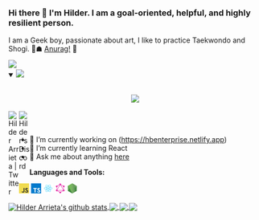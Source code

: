 ### Hi there 👋 I'm Hilder. I am a goal-oriented, helpful, and highly resilient person.

I am a Geek boy, passionate about art, I like to practice Taekwondo and Shogi. 🥋☗ [Anurag!](https://matlab98.github.io) 👋

<!--
**matlab98/matlab98** is a ✨ _special_ ✨ repository because its `README.md` (this file) appears on your GitHub profile.

Here are some ideas to get you started:

- 🔭 I’m currently working on ...
- 🌱 I’m currently learning ...
- 👯 I’m looking to collaborate on ...
- 🤔 I’m looking for help with ...
- 💬 Ask me about ...
- 📫 How to reach me: ...
- 😄 Pronouns: ...
- ⚡ Fun fact: ...
-->

<img src="https://i.pinimg.com/originals/42/a0/54/42a054ed1dd5751f5cace8a7eba0eabe.gif" width="30px"> 

<details open>
 <summary><img src="https://readme-typing-svg.herokuapp.com?font=Open+Sans&color=F77676&width=500&lines=This+is+my+GitHub+stats"> </summary>  
<br>
<p align = "center">
  <img src = "https://github-readme-stats.vercel.app/api?username=matlab98&show_icons=true&count_private=true&theme=dracula&line_height=27">
</p>
</details>

<a href="https://twitter.com/HilbraKaku">
  <img align="left" alt="Hilder Arrieta | Twitter" width="21px" src="https://raw.githubusercontent.com/anuraghazra/anuraghazra/master/assets/twitter.svg" />
</a>
<a href="https://discord.gg/tMtNNrHmGe">
  <img align="left" alt="Hilder's Discord" width="21px" src="https://raw.githubusercontent.com/anuraghazra/anuraghazra/master/assets/discord-round.svg" />
</a>

<br />
<br />

- 🔭 I’m currently working on (https://hbenterprise.netlify.app)
- 🌱 I’m currently learning React
- 💬 Ask me about anything [here](https://github.com/matlab98/matlab98/issues)

**Languages and Tools:**  

<code><img height="20" src="https://raw.githubusercontent.com/github/explore/80688e429a7d4ef2fca1e82350fe8e3517d3494d/topics/javascript/javascript.png"></code>
<code><img height="20" src="https://raw.githubusercontent.com/github/explore/80688e429a7d4ef2fca1e82350fe8e3517d3494d/topics/typescript/typescript.png"></code>
<code><img height="20" src="https://raw.githubusercontent.com/github/explore/80688e429a7d4ef2fca1e82350fe8e3517d3494d/topics/react/react.png"></code>
<code><img height="20" src="https://raw.githubusercontent.com/github/explore/5c058a388828bb5fde0bcafd4bc867b5bb3f26f3/topics/graphql/graphql.png"></code>
<code><img height="20" src="https://raw.githubusercontent.com/github/explore/80688e429a7d4ef2fca1e82350fe8e3517d3494d/topics/nodejs/nodejs.png"></code>    


<a href="">
  <img align="center" src="https://github-readme-stats.vercel.app/api?username=matlab98&show_icons=true&count_private=true&theme=dracula&line_height=27" 
       alt="Hilder Arrieta's github stats" />
</a>
<a href="">
  <img align="center" src="https://github-readme-stats.vercel.app/api/top-langs/?username=matlab98&layout=compact&theme=material-palenight" />
</a>

<a href="">
  <img align="center" src="https://github-readme-stats.vercel.app/api/pin/?username=matlab98&repo=github-readme-stats&theme=material-palenight" />
</a>    
<a href="">
  <img align="center" src="https://github-readme-stats.vercel.app/api/pin/?username=matlab98&repo=matlab98.github.io&theme=material-palenight" />
</a>
